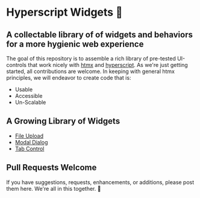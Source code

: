 # Hyperscript Widgets 🧩

## A collectable library of of widgets and behaviors for a more hygienic web experience

The goal of this repository is to assemble a rich library of pre-tested UI-controls that work nicely with [htmx](https://htmx.org) and [hyperscript](https://hyperscript.org).  As we're just getting started, all contributions are welcome.  In keeping with general htmx principles, we will endeavor to create code that is:

* Usable
* Accessible
* Un-Scalable

## A Growing Library of Widgets

* [File Upload](upload.html)
* [Modal Dialog](modal.html)
* [Tab Control](tabs.html)

## Pull Requests Welcome

If you have suggestions, requests, enhancements, or additions, please post them here.  We're all in this together. 🧩
